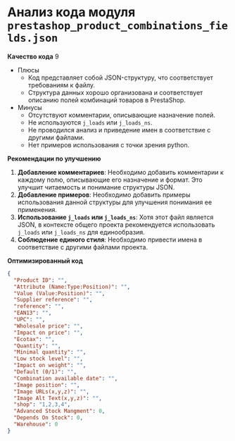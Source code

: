 # Анализ кода модуля `prestashop_product_combinations_fields.json`

**Качество кода**
9
- Плюсы
    - Код представляет собой JSON-структуру, что соответствует требованиям к файлу.
    - Структура данных хорошо организована и соответствует описанию полей комбинаций товаров в PrestaShop.
- Минусы
    - Отсутствуют комментарии, описывающие назначение полей.
    - Не используются `j_loads` или `j_loads_ns`.
    - Не проводился анализ и приведение имен в соответствие с другими файлами.
    - Нет примеров использования с точки зрения python.

**Рекомендации по улучшению**
1. **Добавление комментариев**: Необходимо добавить комментарии к каждому полю, описывающие его назначение и формат. Это улучшит читаемость и понимание структуры JSON.
2. **Добавление примеров**: Необходимо добавить примеры использования данной структуры для улучшения понимания ее применения.
3.  **Использование `j_loads` или `j_loads_ns`**: Хотя этот файл является JSON, в контексте общего проекта рекомендуется использовать `j_loads` или `j_loads_ns` для единообразия.
4.  **Соблюдение единого стиля**: Необходимо привести имена в соответствие с другими файлами проекта.

**Оптимизированный код**

```json
{
  "Product ID": "",
  "Attribute (Name:Type:Position)": "",
  "Value (Value:Position)": "",
  "Supplier reference": "",
  "reference": "",
  "EAN13": "",
  "UPC": "",
  "Wholesale price": "",
  "Impact on price": "",
  "Ecotax": "",
  "Quantity": "",
  "Minimal quantity": "",
  "Low stock level": "",
  "Impact on weight": "",
  "Default (0/1)": "",
  "Combination available date": "",
  "Image position": "",
  "Image URLs(x,y,z)": "",
  "Image Alt Text(x,y,z)": "",
  "shop": "1,2,3,4",
  "Advanced Stock Mangment": 0,
  "Depends On Stock": 0,
  "Warehouse": 0
}
```